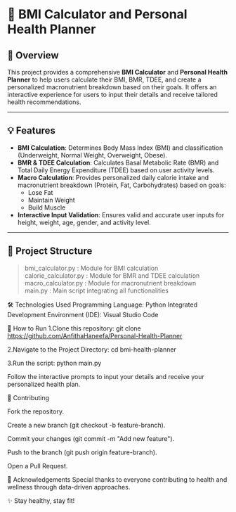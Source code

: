 # 🧮 BMI Calculator and Personal Health Planner  

## 🚀 Overview  
This project provides a comprehensive **BMI Calculator** and **Personal Health Planner** to help users calculate their BMI, BMR, TDEE, and create a personalized macronutrient breakdown based on their goals. It offers an interactive experience for users to input their details and receive tailored health recommendations.

---

## 💡 Features  
- **BMI Calculation**: Determines Body Mass Index (BMI) and classification (Underweight, Normal Weight, Overweight, Obese).  
- **BMR & TDEE Calculation**: Calculates Basal Metabolic Rate (BMR) and Total Daily Energy Expenditure (TDEE) based on user activity levels.  
- **Macro Calculation**: Provides personalized daily calorie intake and macronutrient breakdown (Protein, Fat, Carbohydrates) based on goals:  
  - Lose Fat  
  - Maintain Weight  
  - Build Muscle  
- **Interactive Input Validation**: Ensures valid and accurate user inputs for height, weight, age, gender, and activity level.  

---

## 📂 Project Structure  

> bmi_calculator.py          : Module for BMI calculation  
> calorie_calculator.py      : Module for BMR and TDEE calculation  
> macro_calculator.py        : Module for macronutrient breakdown  
> main.py                    : Main script integrating all functionalities


🛠️ Technologies Used
Programming Language: Python
Integrated Development Environment (IDE): Visual Studio Code

🔧 How to Run
1.Clone this repository:
  git clone https://github.com/AnfithaHaneefa/Personal-Health-Planner
  


2.Navigate to the Project Directory:
  cd bmi-health-planner

3.Run the script:
  python main.py
  
Follow the interactive prompts to input your details and receive your personalized health plan.



🤝 Contributing

Fork the repository.

Create a new branch (git checkout -b feature-branch).

Commit your changes (git commit -m "Add new feature").

Push to the branch (git push origin feature-branch).

Open a Pull Request.


🌟 Acknowledgements
Special thanks to everyone contributing to health and wellness through data-driven approaches.

✨ Stay healthy, stay fit!

